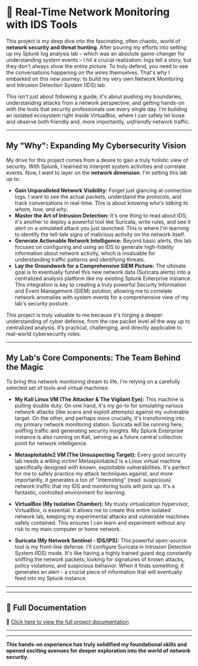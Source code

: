 # 🚀 Real-Time Network Monitoring with IDS Tools

This project is my deep dive into the fascinating, often chaotic, world of **network security and threat hunting**. After pouring my efforts into setting up my Splunk log analysis lab – which was an absolute game-changer for understanding system events – I hit a crucial realization: logs tell a story, but they don't always show the *entire* picture. To truly defend, you need to see the conversations happening *on the wires* themselves. That's why I embarked on this new journey: to build my very own Network Monitoring and Intrusion Detection System (IDS) lab.

This isn't just about following a guide; it's about pushing my boundaries, understanding attacks from a network perspective, and getting hands-on with the tools that security professionals use every single day. I'm building an isolated ecosystem right inside VirtualBox, where I can safely let loose and observe both friendly and, more importantly, *unfriendly* network traffic.

---

## **My "Why": Expanding My Cybersecurity Vision**

My drive for this project comes from a desire to gain a truly holistic view of security. With Splunk, I learned to interpret system activities and correlate events. Now, I want to layer on the **network dimension**. I'm setting this lab up to:

* **Gain Unparalleled Network Visibility:** Forget just glancing at connection logs. I want to see the actual packets, understand the protocols, and track conversations in real-time. This is about knowing *who's talking to whom, how, and why*.
* **Master the Art of Intrusion Detection:** It's one thing to read about IDS; it's another to deploy a powerful tool like Suricata, write rules, and see it alert on a simulated attack you just launched. This is where I'm learning to identify the tell-tale signs of malicious activity on the network itself.
* **Generate Actionable Network Intelligence:** Beyond basic alerts, this lab focuses on configuring and using an IDS to generate high-fidelity information about network activity, which is invaluable for understanding traffic patterns and identifying threats.
* **Lay the Groundwork for a Comprehensive SIEM Picture:** The ultimate goal is to eventually funnel this new network data (Suricata alerts) into a centralized analysis platform like my existing Splunk Enterprise instance. This integration is key to creating a truly powerful Security Information and Event Management (SIEM) solution, allowing me to correlate network anomalies with system events for a comprehensive view of my lab's security posture.

This project is truly valuable to me because it's forging a deeper understanding of cyber defense, from the raw packet level all the way up to centralized analysis. It’s practical, challenging, and directly applicable to real-world cybersecurity roles.

---

## **My Lab's Core Components: The Team Behind the Magic**

To bring this network monitoring dream to life, I'm relying on a carefully selected set of tools and virtual machines:

* **My Kali Linux VM (The Attacker & The Vigilant Eye):** This machine is pulling double duty. On one hand, it's my go-to for simulating various network attacks (like scans and exploit attempts) against my vulnerable target. On the other, and perhaps more crucially, it's transforming into my primary network monitoring station. Suricata will be running here, sniffing traffic and generating security insights. My Splunk Enterprise instance is also running on Kali, serving as a future central collection point for network intelligence.

* **Metasploitable2 VM (The Unsuspecting Target):** Every good security lab needs a willing victim! Metasploitable2 is a Linux virtual machine specifically designed with known, exploitable vulnerabilities. It's perfect for me to safely practice my attack techniques against, and more importantly, it generates a ton of "interesting" (read: suspicious) network traffic that my IDS and monitoring tools will pick up. It's a fantastic, controlled environment for learning.

* **VirtualBox (My Isolation Chamber):** My trusty virtualization hypervisor, VirtualBox, is essential. It allows me to create this entire isolated network lab, keeping my experimental attacks and vulnerable machines safely contained. This ensures I can learn and experiment without any risk to my main computer or home network.

* **Suricata (My Network Sentinel - IDS/IPS):** This powerful open-source tool is my front-line defense. I'll configure Suricata in Intrusion Detection System (IDS) mode. It's like having a highly trained guard dog constantly sniffing the network packets, looking for signatures of known attacks, policy violations, and suspicious behavior. When it finds something, it generates an alert – a crucial piece of information that will eventually feed into my Splunk instance.

---
---

## 📖 Full Documentation
📄 [Click here to view the full project documentation](https://github.com/jmcoded0/Network-Monitoring-IDS-Lab/blob/main/Documenting.md)

---

---

**This hands-on experience has truly solidified my foundational skills and opened exciting avenues for deeper exploration into the world of network security.**
